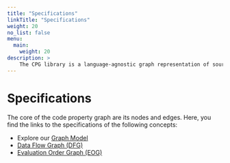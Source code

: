 ```yaml
---
title: "Specifications"
linkTitle: "Specifications"
weight: 20
no_list: false
menu:
  main:
    weight: 20
description: >
    The CPG library is a language-agnostic graph representation of source code.
---
```


# Specifications
The core of the code property graph are its nodes and edges. Here, you find the
links to the specifications of the following concepts:

* Explore our [Graph Model](./graph)
* [Data Flow Graph (DFG)](./dfg)
* [Evaluation Order Graph (EOG)](./eog)
